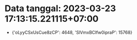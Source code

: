 # Data tanggal: 2023-03-23 17:13:15.221115+07:00

* {'oLyyCSxUsCue8zCP': 4648, 'SlVmxBClfw0ipraP': 15768}
